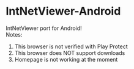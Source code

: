 # IntNetViewer-Android
IntNetViewer port for Android!
<br>
Notes:
1. This browser is not verified with Play Protect
2. This browser does NOT support downloads
3. Homepage is not working at the moment
